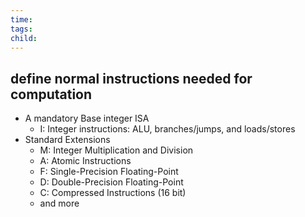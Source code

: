 ```yaml
---
time: 
tags: 
child:
---
```

## define normal instructions needed for computation
- A mandatory Base integer ISA
	- I: Integer instructions: ALU, branches/jumps, and loads/stores
- Standard Extensions
	- M: Integer Multiplication and Division
	- A: Atomic Instructions
	- F: Single-Precision Floating-Point
	- D: Double-Precision Floating-Point
	- C: Compressed Instructions (16 bit)
	- and more